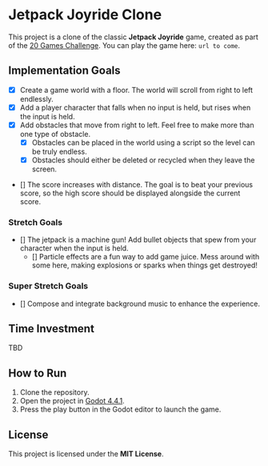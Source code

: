 # Jetpack Joyride Clone

This project is a clone of the classic **Jetpack Joyride** game, created as part of the [20 Games Challenge](https://20_games_challenge.gitlab.io/games/jetpack/). You can play the game here: `url to come`.

## Implementation Goals

- [x] Create a game world with a floor. The world will scroll from right to left endlessly.
- [x] Add a player character that falls when no input is held, but rises when the input is held.
- [x] Add obstacles that move from right to left. Feel free to make more than one type of obstacle.
  - [x] Obstacles can be placed in the world using a script so the level can be truly endless.
  - [x] Obstacles should either be deleted or recycled when they leave the screen.
- [] The score increases with distance. The goal is to beat your previous score, so the high score should be displayed alongside the current score.

### Stretch Goals

- [] The jetpack is a machine gun! Add bullet objects that spew from your character when the input is held.
  - [] Particle effects are a fun way to add game juice. Mess around with some here, making explosions or sparks when things get destroyed!

### Super Stretch Goals

- [] Compose and integrate background music to enhance the experience.

## Time Investment

TBD

## How to Run

1. Clone the repository.
2. Open the project in [Godot 4.4.1](https://godotengine.org/download/archive/4.4.1-stable/).
3. Press the play button in the Godot editor to launch the game.

## License

This project is licensed under the **MIT License**.
